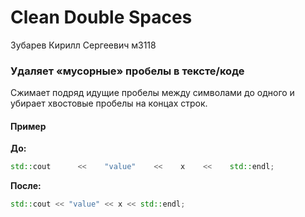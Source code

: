 # Clean Double Spaces
Зубарев Кирилл Сергеевич м3118

### Удаляет «мусорные» пробелы в тексте/коде

Сжимает подряд идущие пробелы между символами до одного и убирает хвостовые пробелы на концах строк.

#### Пример

**До:**
```cpp
std::cout      <<    "value"    <<    x    <<    std::endl;    
```

**После:**
```cpp
std::cout << "value" << x << std::endl;
```
